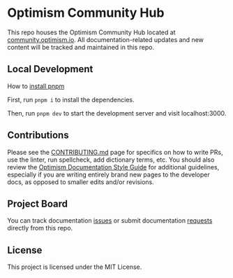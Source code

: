 # Optimism Community Hub

This repo houses the Optimism Community Hub located at [community.optimism.io](https://community.optimism.io). All documentation-related updates and new content will be tracked and maintained in this repo.

## Local Development

How to [install pnpm](https://pnpm.io/installation)

First, run `pnpm i` to install the dependencies.

Then, run `pnpm dev` to start the development server and visit localhost:3000.

## Contributions

Please see the [CONTRIBUTING.md](https://github.com/ethereum-optimism/docs/blob/main/CONTRIBUTING.md) page for specifics on how to write PRs, use the linter, run spellcheck, add dictionary terms, etc. You should also review the [Optimism Documentation Style Guide](/pages/connect/contribute/style-guide.mdx) for additional guidelines, especially if you are writing entirely brand new pages to the developer docs, as opposed to smaller edits and/or revisions.

## Project Board

You can track documentation [issues](https://github.com/ethereum-optimism/community-hub/issues) or submit documentation [requests](https://github.com/ethereum-optimism/community-hub/issues/new/choose) directly from this repo.

## License

This project is licensed under the MIT License.

